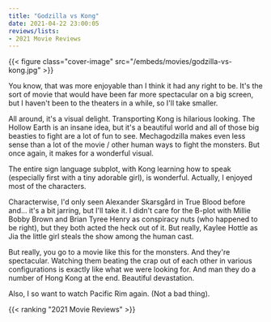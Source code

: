 ```yaml
---
title: "Godzilla vs Kong"
date: 2021-04-22 23:00:05
reviews/lists:
- 2021 Movie Reviews
---
```

{{< figure class="cover-image" src="/embeds/movies/godzilla-vs-kong.jpg" >}}

You know, that was more enjoyable than I think it had any right to be. It's the sort of movie that would have been far more spectacular on a big screen, but I haven't been to the theaters in a while, so I'll take smaller. 

All around, it's a visual delight. Transporting Kong is hilarious looking. The Hollow Earth is an insane idea, but it's a beautiful world and all of those big beasties to fight are a lot of fun to see. <spoiler>Mechagodzilla</spoiler> makes even less sense than a lot of the movie / other human ways to fight the monsters. But once again, it makes for a wonderful visual. 

The entire sign language subplot, with Kong learning how to speak (especially first with a tiny adorable girl), is wonderful. Actually, I enjoyed most of the characters. 

Characterwise, I'd only seen Alexander Skarsgård in True Blood before and... it's a bit jarring, but I'll take it. I didn't care for the B-plot with Millie Bobby Brown and Brian Tyree Henry as conspiracy nuts (who happened to be right), but they both acted the heck out of it. But really, Kaylee Hottle as Jia the little girl steals the show among the human cast. 

But really, you go to a movie like this for the monsters. And they're spectacular. Watching them beating the crap out of each other in various configurations is exactly like what we were looking for. And man they do a number of Hong Kong at the end. Beautiful devastation. 

Also, I so want to watch Pacific Rim again. (Not a bad thing). 

{{< ranking "2021 Movie Reviews" >}}